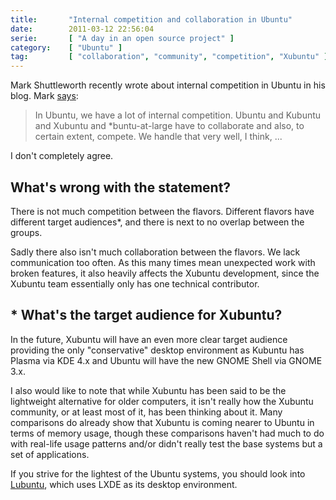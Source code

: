 ```yaml
---
title:       "Internal competition and collaboration in Ubuntu"
date:        2011-03-12 22:56:04
serie:       [ "A day in an open source project" ]
category:    [ "Ubuntu" ]
tag:         [ "collaboration", "community", "competition", "Xubuntu" ]
---
```


Mark Shuttleworth recently wrote about internal competition in Ubuntu in his blog. Mark [says](http://www.markshuttleworth.com/archives/654):

> In Ubuntu, we have a lot of internal competition. Ubuntu and Kubuntu and Xubuntu and \*buntu-at-large have to collaborate and also, to certain extent, compete. We handle that very well, I think, ...

I don't completely agree.

What's wrong with the statement?
--------------------------------

There is not much competition between the flavors. Different flavors have different target audiences\*, and there is next to no overlap between the groups.

Sadly there also isn't much collaboration between the flavors. We lack communication too often. As this many times mean unexpected work with broken features, it also heavily affects the Xubuntu development, since the Xubuntu team essentially only has one technical contributor.

\* What's the target audience for Xubuntu?
------------------------------------------

In the future, Xubuntu will have an even more clear target audience providing the only "conservative" desktop environment as Kubuntu has Plasma via KDE 4.x and Ubuntu will have the new GNOME Shell via GNOME 3.x.

I also would like to note that while Xubuntu has been said to be the lightweight alternative for older computers, it isn't really how the Xubuntu community, or at least most of it, has been thinking about it. Many comparisons do already show that Xubuntu is coming nearer to Ubuntu in terms of memory usage, though these comparisons haven't had much to do with real-life usage patterns and/or didn't really test the base systems but a set of applications.

If you strive for the lightest of the Ubuntu systems, you should look into [Lubuntu](http://lubuntu.net/), which uses LXDE as its desktop environment.

